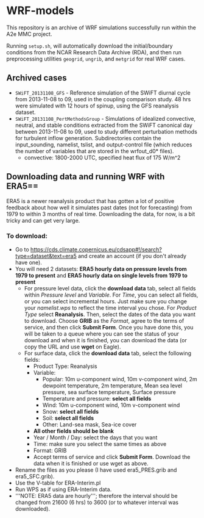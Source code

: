 # WRF-models
This repository is an archive of WRF simulations successfully run within the A2e
MMC project.

Running `setup.sh`, will automatically download the initial/boundary conditions
from the NCAR Research Data Archive (RDA), and then run preprocessing utilities
`geogrid`, `ungrib`, and `metgrid` for real WRF cases.


## Archived cases
- `SWiFT_20131108_GFS` - Reference simulation of the SWiFT diurnal cycle from
  2013-11-08 to 09, used in the coupling comparison study. 48 hrs were simulated
  with 12 hours of spinup, using the GFS reanalysis dataset.
- `SWiFT_20131108_PertMethodsGroup` - Simulations of idealized convective,
  neutral, and stable conditions extracted from the SWiFT canonical day between
  2013-11-08 to 09, used to study different perturbation methods for turbulent
  inflow generation.
  Subdirectories contain the input_sounding, namelist, tslist, and output-control
  file (which reduces the number of variables that are stored in the wrfout_d0*
  files).
  - convective: 1800-2000 UTC, specified heat flux of 175 W/m^2

## Downloading data and running WRF with ERA5==
ERA5 is a newer reanalysis product that has gotten a lot of positive feedback about how well it simulates past dates (not for forecasting) from 1979 to within 3 months of real time. Downloading the data, for now, is a bit tricky and can get very large. 
### To download:
- Go to https://cds.climate.copernicus.eu/cdsapp#!/search?type=dataset&text=era5 and create an account (if you don't already have one).
- You will need 2 datasets: <b>ERA5 hourly data on pressure levels from 1979 to present</b> and <b>ERA5 hourly data on single levels from 1979 to present</b>
  - For pressure level data, click the <b>download data</b> tab, select all fields within <i>Pressure level</i> and <i>Variable</i>. For <i>Time</i>, you can select all fields, or you can select incremental hours. Just make sure you change your <i>namelist.wps</i> to reflect the time interval you chose. For <i>Product Type</i> select <b>Reanalysis</b>. Then, select the dates of the data you want to download. Choose <b>GRIB</b> as the <i>Format</i>, agree to the terms of service, and then click <b>Submit Form</b>. Once you have done this, you will be taken to a queue where you can see the status of your download and when it is finished, you can download the data (or copy the URL and use <b>wget</b> on Eagle).
  - For surface data, click the <b>download data</b> tab, select the following fields:
    - Product Type: Reanalysis
    - Variable:
      - Popular: 10m u-component wind, 10m v-component wind, 2m dewpoint temperature, 2m temperature, Mean sea level pressure, sea surface temperature, Surface pressure
      - Temperature and pressure: <b>select all fields</b>
      - Wind: 10m u-component wind, 10m v-component wind
      - Snow: <b>select all fields</b>
      - Soil: <b>select all fields</b>
      - Other: Land-sea mask, Sea-ice cover
    - <b> All other fields should be blank</b>
    - Year / Month / Day: select the days that you want
    - Time: make sure you select the same times as above
    - Format: GRIB
    - Accept terms of service and click <b>Submit Form</b>. Download the data when it is finished or use wget as above.
- Rename the files as you please (I have used era5_PRES.grib and era5_SFC.grib).
- Use the V-table for ERA-Interim.pl
- Run WPS as if using ERA-Interim data.
- '''NOTE: ERA5 data are hourly'''; therefore the interval should be changed from 21600 (6 hrs) to 3600 (or to whatever interval was downloaded).
